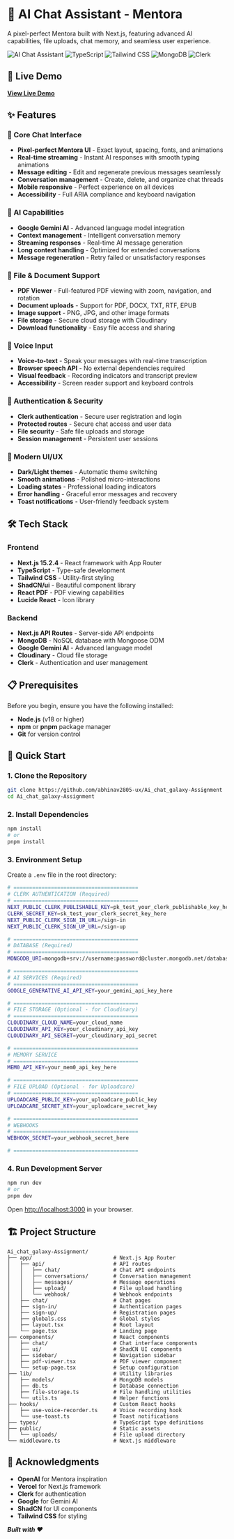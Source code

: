 # 🤖 AI Chat Assistant - Mentora 

A pixel-perfect Mentora built with Next.js, featuring advanced AI capabilities, file uploads, chat memory, and seamless user experience.

![AI Chat Assistant](https://img.shields.io/badge/Next.js-15.2.4-black?style=for-the-badge&logo=next.js)
![TypeScript](https://img.shields.io/badge/TypeScript-5.0-blue?style=for-the-badge&logo=typescript)
![Tailwind CSS](https://img.shields.io/badge/Tailwind_CSS-3.4-38B2AC?style=for-the-badge&logo=tailwind-css)
![MongoDB](https://img.shields.io/badge/MongoDB-7.0-47A248?style=for-the-badge&logo=mongodb)
![Clerk](https://img.shields.io/badge/Clerk-Auth-6C47FF?style=for-the-badge&logo=clerk)

## 🚀 Live Demo

**[View Live Demo](https://your-app-url.vercel.app)**

## ✨ Features

### 🎯 Core Chat Interface
- **Pixel-perfect Mentora  UI** - Exact layout, spacing, fonts, and animations
- **Real-time streaming** - Instant AI responses with smooth typing animations
- **Message editing** - Edit and regenerate previous messages seamlessly
- **Conversation management** - Create, delete, and organize chat threads
- **Mobile responsive** - Perfect experience on all devices
- **Accessibility** - Full ARIA compliance and keyboard navigation

### 🧠 AI Capabilities
- **Google Gemini AI** - Advanced language model integration
- **Context management** - Intelligent conversation memory
- **Streaming responses** - Real-time AI message generation
- **Long context handling** - Optimized for extended conversations
- **Message regeneration** - Retry failed or unsatisfactory responses

### 📁 File & Document Support
- **PDF Viewer** - Full-featured PDF viewing with zoom, navigation, and rotation
- **Document uploads** - Support for PDF, DOCX, TXT, RTF, EPUB
- **Image support** - PNG, JPG, and other image formats
- **File storage** - Secure cloud storage with Cloudinary
- **Download functionality** - Easy file access and sharing

### 🎤 Voice Input
- **Voice-to-text** - Speak your messages with real-time transcription
- **Browser speech API** - No external dependencies required
- **Visual feedback** - Recording indicators and transcript preview
- **Accessibility** - Screen reader support and keyboard controls

### 🔐 Authentication & Security
- **Clerk authentication** - Secure user registration and login
- **Protected routes** - Secure chat access and user data
- **File security** - Safe file uploads and storage
- **Session management** - Persistent user sessions

### 🎨 Modern UI/UX
- **Dark/Light themes** - Automatic theme switching
- **Smooth animations** - Polished micro-interactions
- **Loading states** - Professional loading indicators
- **Error handling** - Graceful error messages and recovery
- **Toast notifications** - User-friendly feedback system





## 🛠️ Tech Stack

### Frontend
- **Next.js 15.2.4** - React framework with App Router
- **TypeScript** - Type-safe development
- **Tailwind CSS** - Utility-first styling
- **ShadCN/ui** - Beautiful component library
- **React PDF** - PDF viewing capabilities
- **Lucide React** - Icon library

### Backend
- **Next.js API Routes** - Server-side API endpoints
- **MongoDB** - NoSQL database with Mongoose ODM
- **Google Gemini AI** - Advanced language model
- **Cloudinary** - Cloud file storage
- **Clerk** - Authentication and user management


## 📋 Prerequisites

Before you begin, ensure you have the following installed:
- **Node.js** (v18 or higher)
- **npm** or **pnpm** package manager
- **Git** for version control

## 🚀 Quick Start

### 1. Clone the Repository

```bash
git clone https://github.com/abhinav2805-ux/Ai_chat_galaxy-Assignment
cd Ai_chat_galaxy-Assignment
```

### 2. Install Dependencies

```bash
npm install
# or
pnpm install
```

### 3. Environment Setup

Create a `.env` file in the root directory:

```bash
# ========================================
# CLERK AUTHENTICATION (Required)
# ========================================
NEXT_PUBLIC_CLERK_PUBLISHABLE_KEY=pk_test_your_clerk_publishable_key_here
CLERK_SECRET_KEY=sk_test_your_clerk_secret_key_here
NEXT_PUBLIC_CLERK_SIGN_IN_URL=/sign-in
NEXT_PUBLIC_CLERK_SIGN_UP_URL=/sign-up

# ========================================
# DATABASE (Required)
# ========================================
MONGODB_URI=mongodb+srv://username:password@cluster.mongodb.net/database_name?retryWrites=true&w=majority

# ========================================
# AI SERVICES (Required)
# ========================================
GOOGLE_GENERATIVE_AI_API_KEY=your_gemini_api_key_here

# ========================================
# FILE STORAGE (Optional - for Cloudinary)
# ========================================
CLOUDINARY_CLOUD_NAME=your_cloud_name
CLOUDINARY_API_KEY=your_cloudinary_api_key
CLOUDINARY_API_SECRET=your_cloudinary_api_secret

# ========================================
# MEMORY SERVICE
# ========================================
MEM0_API_KEY=your_mem0_api_key_here

# ========================================
# FILE UPLOAD (Optional - for Uploadcare)
# ========================================
UPLOADCARE_PUBLIC_KEY=your_uploadcare_public_key
UPLOADCARE_SECRET_KEY=your_uploadcare_secret_key

# ========================================
# WEBHOOKS
# ========================================
WEBHOOK_SECRET=your_webhook_secret_here

# ========================================
```

### 4. Run Development Server

```bash
npm run dev
# or
pnpm dev
```

Open [http://localhost:3000](http://localhost:3000) in your browser.

## 🏗️ Project Structure

```
Ai_chat_galaxy-Assignment/
├── app/                          # Next.js App Router
│   ├── api/                      # API routes
│   │   ├── chat/                 # Chat API endpoints
│   │   ├── conversations/        # Conversation management
│   │   ├── messages/             # Message operations
│   │   ├── upload/               # File upload handling
│   │   └── webhook/              # Webhook endpoints
│   ├── chat/                     # Chat pages
│   ├── sign-in/                  # Authentication pages
│   ├── sign-up/                  # Registration pages
│   ├── globals.css               # Global styles
│   ├── layout.tsx                # Root layout
│   └── page.tsx                  # Landing page
├── components/                   # React components
│   ├── chat/                     # Chat interface components
│   ├── ui/                       # ShadCN UI components
│   ├── sidebar/                  # Navigation sidebar
│   ├── pdf-viewer.tsx            # PDF viewer component
│   └── setup-page.tsx            # Setup configuration
├── lib/                          # Utility libraries
│   ├── models/                   # MongoDB models
│   ├── db.ts                     # Database connection
│   ├── file-storage.ts           # File handling utilities
│   └── utils.ts                  # Helper functions
├── hooks/                        # Custom React hooks
│   ├── use-voice-recorder.ts     # Voice recording hook
│   └── use-toast.ts              # Toast notifications
├── types/                        # TypeScript type definitions
├── public/                       # Static assets
│   └── uploads/                  # File upload directory
└── middleware.ts                 # Next.js middleware
```

## 🙏 Acknowledgments

- **OpenAI** for Mentora  inspiration
- **Vercel** for Next.js framework
- **Clerk** for authentication
- **Google** for Gemini AI
- **ShadCN** for UI components
- **Tailwind CSS** for styling



***Built with ❤️***

